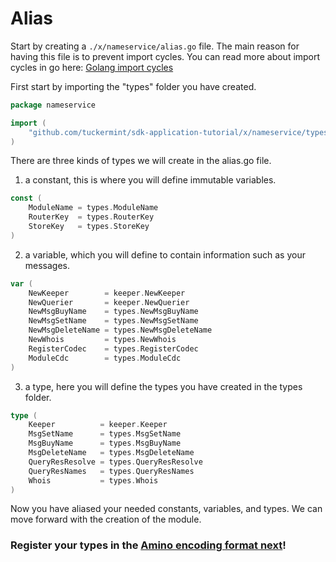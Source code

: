 # Alias

Start by creating a `./x/nameservice/alias.go` file. The main reason for having this file is to prevent import cycles. You can read more about import cycles in go here: [Golang import cycles](https://stackoverflow.com/questions/28256923/import-cycle-not-allowed)

First start by importing the "types" folder you have created.

```go
package nameservice

import (
	"github.com/tuckermint/sdk-application-tutorial/x/nameservice/types"
)
```

There are three kinds of types we will create in the alias.go file.

1. a constant, this is where you will define immutable variables.

```go
const (
	ModuleName = types.ModuleName
	RouterKey  = types.RouterKey
	StoreKey   = types.StoreKey
)
```

2. a variable, which you will define to contain information such as your messages.

```go
var (
	NewKeeper        = keeper.NewKeeper
	NewQuerier       = keeper.NewQuerier
	NewMsgBuyName    = types.NewMsgBuyName
	NewMsgSetName    = types.NewMsgSetName
	NewMsgDeleteName = types.NewMsgDeleteName
	NewWhois         = types.NewWhois
	RegisterCodec    = types.RegisterCodec
	ModuleCdc        = types.ModuleCdc
)
```

3. a type, here you will define the types you have created in the types folder.

```go
type (
	Keeper          = keeper.Keeper
	MsgSetName      = types.MsgSetName
	MsgBuyName      = types.MsgBuyName
	MsgDeleteName   = types.MsgDeleteName
	QueryResResolve = types.QueryResResolve
	QueryResNames   = types.QueryResNames
	Whois           = types.Whois
)
```

Now you have aliased your needed constants, variables, and types. We can move forward with the creation of the module.

### Register your types in the [Amino encoding format next](./codec.md)!
